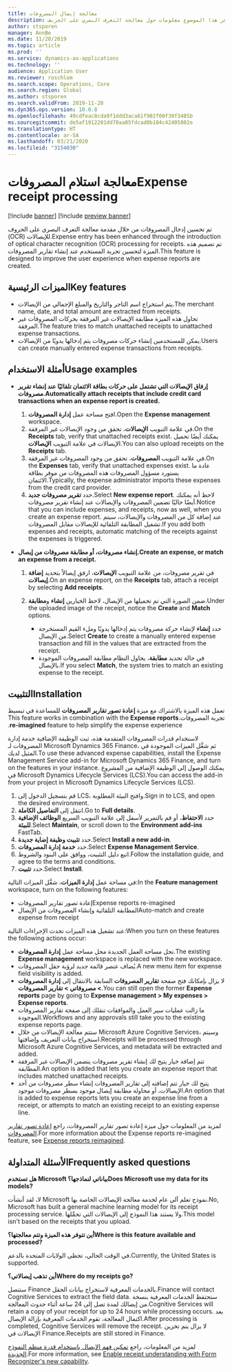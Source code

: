 ```yaml
---
title: معالجة إيصال المصروفات
description: يوفر هذا الموضوع معلومات حول معالجة التعرف البصري على الحرىف (OCR) للإيصالات. تم تصميم هذه الميزة لتحسين تجربة المستخدم عند إنشاء تقارير المصروفات في Microsoft Dynamics 365 Finance.
author: stsporen
manager: AnnBe
ms.date: 11/20/2019
ms.topic: article
ms.prod: ''
ms.service: dynamics-ax-applications
ms.technology: ''
audience: Application User
ms.reviewer: roschlom
ms.search.scope: Operations, Core
ms.search.region: Global
ms.author: stsporen
ms.search.validFrom: 2019-11-20
ms.dyn365.ops.version: 10.0.8
ms.openlocfilehash: 49cdfeac8cda9f1ddd3aca61f902f00f30f3485b
ms.sourcegitcommit: de5af1912201dd70aa85fdcad0b184c42405802e
ms.translationtype: HT
ms.contentlocale: ar-SA
ms.lasthandoff: 03/21/2020
ms.locfileid: "3154030"
---
```

# <a name="expense-receipt-processing"></a><span data-ttu-id="741f5-104">معالجة استلام المصروفات</span><span class="sxs-lookup"><span data-stu-id="741f5-104">Expense receipt processing</span></span>

[!include [banner](../includes/banner.md)]
[!include [preview banner](../includes/preview-banner.md)]


<span data-ttu-id="741f5-105">تم تحسين إدخال المصروفات من خلال مقدمة معالجة التعرف البصري على الحروف (OCR) للإيصالات.</span><span class="sxs-lookup"><span data-stu-id="741f5-105">Expense entry has been enhanced through the introduction of optical character recognition (OCR) processing for receipts.</span></span> <span data-ttu-id="741f5-106">تم تصميم هذه الميزة لتحسين تجربة المستخدم عند إنشاء تقارير المصروفات.</span><span class="sxs-lookup"><span data-stu-id="741f5-106">This feature is designed to improve the user experience when expense reports are created.</span></span>

## <a name="key-features"></a><span data-ttu-id="741f5-107">الميزات الرئيسية</span><span class="sxs-lookup"><span data-stu-id="741f5-107">Key features</span></span>

- <span data-ttu-id="741f5-108">يتم استخراج اسم التاجر والتاريخ والمبلغ الإجمالي من الإيصالات.</span><span class="sxs-lookup"><span data-stu-id="741f5-108">The merchant name, date, and total amount are extracted from receipts.</span></span>
- <span data-ttu-id="741f5-109">تحاول هذه الميزة مطابقة الإيصالات غير المرفقة بحركات المصروفات غير المرفقة.</span><span class="sxs-lookup"><span data-stu-id="741f5-109">The feature tries to match unattached receipts to unattached expense transactions.</span></span>
- <span data-ttu-id="741f5-110">يمكن للمستخدمين إنشاء حركات مصروفات يتم إدخالها يدويًا من الإيصالات.</span><span class="sxs-lookup"><span data-stu-id="741f5-110">Users can create manually entered expense transactions from receipts.</span></span>

## <a name="usage-examples"></a><span data-ttu-id="741f5-111">أمثلة الاستخدام</span><span class="sxs-lookup"><span data-stu-id="741f5-111">Usage examples</span></span>

- <span data-ttu-id="741f5-112">**إرفاق الإيصالات التي تشتمل على حركات بطاقة الائتمان تلقائيًا عند إنشاء تقرير مصروفات.**</span><span class="sxs-lookup"><span data-stu-id="741f5-112">**Automatically attach receipts that include credit card transactions when an expense report is created.**</span></span>

    1. <span data-ttu-id="741f5-113">افتح مساحة عمل **إدارة المصروفات**.</span><span class="sxs-lookup"><span data-stu-id="741f5-113">Open the **Expense management** workspace.</span></span>
    2. <span data-ttu-id="741f5-114">في علامة التبويب **الإيصالات**، تحقق من وجود الإيصالات غير المرفقة.</span><span class="sxs-lookup"><span data-stu-id="741f5-114">On the **Receipts** tab, verify that unattached receipts exist.</span></span> <span data-ttu-id="741f5-115">يمكنك أيضًا تحميل الإيصالات في علامة التبويب **الإيصالات**.</span><span class="sxs-lookup"><span data-stu-id="741f5-115">You can also upload receipts on the **Receipts** tab.</span></span>
    3. <span data-ttu-id="741f5-116">في علامة التبويب **المصروفات**، تحقق من وجود المصروفات غير المرفقة.</span><span class="sxs-lookup"><span data-stu-id="741f5-116">On the **Expenses** tab, verify that unattached expenses exist.</span></span> <span data-ttu-id="741f5-117">عادة ما يستورد مسؤول المصروفات هذه المصروفات من موفر بطاقة الائتمان.</span><span class="sxs-lookup"><span data-stu-id="741f5-117">Typically, the expense administrator imports these expenses from the credit card provider.</span></span>
    4. <span data-ttu-id="741f5-118">حدد  **تقرير مصروفات جديد**.</span><span class="sxs-lookup"><span data-stu-id="741f5-118">Select **New expense report**.</span></span> <span data-ttu-id="741f5-119">لاحظ أنه يمكنك أيضًا حاليًا تضمين المصروفات والإيصالات عند إنشاء تقرير مصروفات.</span><span class="sxs-lookup"><span data-stu-id="741f5-119">Notice that you can include expenses, and receipts, now as well, when you create an expense report.</span></span> <span data-ttu-id="741f5-120">عند إضافة كل من المصروفات والإيصالات، سيتم تشغيل المطابقة التلقائية للإيصالات مقابل المصروفات.</span><span class="sxs-lookup"><span data-stu-id="741f5-120">If you add both expenses and receipts, automatic matching of the receipts against the expenses is triggered.</span></span>

- <span data-ttu-id="741f5-121">**إنشاء مصروفات، أو مطابقة مصروفات من إيصال.**</span><span class="sxs-lookup"><span data-stu-id="741f5-121">**Create an expense, or match an expense from a receipt.**</span></span>

    1. <span data-ttu-id="741f5-122">في تقرير مصروفات، من علامة التبويب **الإيصالات**، ارفق إيصالاً بتحديد **إضافة إيصالات**.</span><span class="sxs-lookup"><span data-stu-id="741f5-122">On an expense report, on the **Receipts** tab, attach a receipt by selecting **Add receipts**.</span></span>
    2. <span data-ttu-id="741f5-123">ضمن الصورة التي تم تحميلها من الإيصال، لاحظ الخيارين **إنشاء** و**مطابقة**.</span><span class="sxs-lookup"><span data-stu-id="741f5-123">Under the uploaded image of the receipt, notice the **Create** and **Match** options.</span></span>

        - <span data-ttu-id="741f5-124">حدد **إنشاء** لإنشاء حركة مصروفات يتم إدخالها يدويًا وملء القيم المستخرجة من الإيصال.</span><span class="sxs-lookup"><span data-stu-id="741f5-124">Select **Create** to create a manually entered expense transaction and fill in the values that are extracted from the receipt.</span></span>
        - <span data-ttu-id="741f5-125">في حالة تحديد **مطابقة**، يحاول النظام مطابقة المصروفات الموجودة بالإيصال.</span><span class="sxs-lookup"><span data-stu-id="741f5-125">If you select **Match**, the system tries to match an existing expense to the receipt.</span></span>

## <a name="installation"></a><span data-ttu-id="741f5-126">التثبيت</span><span class="sxs-lookup"><span data-stu-id="741f5-126">Installation</span></span>

<span data-ttu-id="741f5-127">تعمل هذه الميزة بالاشتراك مع ميزة **‏‫إعادة تصور تقارير المصروفات** للمساعدة في تبسيط تجربة المصروفات.</span><span class="sxs-lookup"><span data-stu-id="741f5-127">This feature works in combination with the **Expense reports re-imagined** feature to help simplify the expense experience.</span></span>

<span data-ttu-id="741f5-128">لاستخدام قدرات المصروفات المتقدمة هذه، ثبت الوظيفة الإضافية خدمة إدارة المصروفات لـ Microsoft Dynamics 365 Finance، ثم شغَّل الميزات الموجودة في المثيل لديك.</span><span class="sxs-lookup"><span data-stu-id="741f5-128">To use these advanced expense capabilities, install the Expense Management Service add-in for Microsoft Dynamics 365 Finance, and turn on the features in your instance.</span></span> <span data-ttu-id="741f5-129">يمكنك الوصول إلى الوظيفة الإضافية من المشروع في Microsoft Dynamics Lifecycle Services (LCS).</span><span class="sxs-lookup"><span data-stu-id="741f5-129">You can access the add-in from your project in Microsoft Dynamics Lifecycle Services (LCS).</span></span>

1. <span data-ttu-id="741f5-130">قم بتسجيل الدخول إلى LCS، وافتح البيئة المطلوبة.</span><span class="sxs-lookup"><span data-stu-id="741f5-130">Sign in to LCS, and open the desired environment.</span></span>
2. <span data-ttu-id="741f5-131">انتقل إلى **التفاصيل الكاملة**.</span><span class="sxs-lookup"><span data-stu-id="741f5-131">Go to **Full details**.</span></span>
3. <span data-ttu-id="741f5-132">حدد **الاحتفاظ**، أو قم بالتمرير لأسفل إلى علامة التبويب السريع **الوظائف الإضافية للبيئة**.</span><span class="sxs-lookup"><span data-stu-id="741f5-132">Select **Maintain**, or scroll down to the **Environment add-ins** FastTab.</span></span>
4. <span data-ttu-id="741f5-133">حدد **تثبيت وظيفة إضاية جديدة**.</span><span class="sxs-lookup"><span data-stu-id="741f5-133">Select **Install a new add-in**.</span></span>
5. <span data-ttu-id="741f5-134">حدد **خدمة إدارة المصروفات**.</span><span class="sxs-lookup"><span data-stu-id="741f5-134">Select **Expense Management Service**.</span></span>
6. <span data-ttu-id="741f5-135">اتبع دليل التثبيت، ووافق على البنود والشروط.</span><span class="sxs-lookup"><span data-stu-id="741f5-135">Follow the installation guide, and agree to the terms and conditions.</span></span>
7. <span data-ttu-id="741f5-136">حدد **تثبيت**.</span><span class="sxs-lookup"><span data-stu-id="741f5-136">Select **Install**.</span></span>

<span data-ttu-id="741f5-137">في مساحة عمل **إدارة الميزات**، شغَّل الميزات التالية:</span><span class="sxs-lookup"><span data-stu-id="741f5-137">In the **Feature management** workspace, turn on the following features:</span></span>

- <span data-ttu-id="741f5-138">إعادة تصور تقارير المصروفات</span><span class="sxs-lookup"><span data-stu-id="741f5-138">Expense reports re-imagined</span></span>
- <span data-ttu-id="741f5-139">المطابقة التلقائية وإنشاء المصروفات من الإيصال</span><span class="sxs-lookup"><span data-stu-id="741f5-139">Auto-match and create expense from receipt</span></span>

<span data-ttu-id="741f5-140">عند تشغيل هذه الميزات تحدث الإجراءات التالية:</span><span class="sxs-lookup"><span data-stu-id="741f5-140">When you turn on these features the following actions occur:</span></span>

- <span data-ttu-id="741f5-141">تحل مساحة العمل الجديدة محل مساحة عمل **إدارة المصروفات**.</span><span class="sxs-lookup"><span data-stu-id="741f5-141">The existing **Expense management** workspace is replaced with the new workspace.</span></span>
- <span data-ttu-id="741f5-142">يُضاف عنصر قائمة جديد لرؤية حقل المصروفات.</span><span class="sxs-lookup"><span data-stu-id="741f5-142">A new menu item for expense field visibility is added.</span></span>
- <span data-ttu-id="741f5-143">لا يزال بإمكانك فتح صفحة **تقارير المصروفات** السابقة بالانتقال إلى **إدارة المصروفات > مصروفاتي > تقارير المصروفات**.</span><span class="sxs-lookup"><span data-stu-id="741f5-143">You can still open the former **Expense reports** page by going to **Expense management > My expenses > Expense reports**.</span></span>
- <span data-ttu-id="741f5-144">ما زالت عمليات سير العمل والموافقات تنقلك إلى صفحة تقارير المصروفات الموجودة.</span><span class="sxs-lookup"><span data-stu-id="741f5-144">Workflows and any approvals still take you to the existing expense reports page.</span></span>
- <span data-ttu-id="741f5-145">ستتم معالجة الإيصالات من خلال Microsoft Azure Cognitive Services، وسيتم استخراج بيانات التعريف وإضافتها.</span><span class="sxs-lookup"><span data-stu-id="741f5-145">Receipts will be processed through Microsoft Azure Cognitive Services, and metadata will be extracted and added.</span></span>
- <span data-ttu-id="741f5-146">تتم إضافة خيار يتيح لك إنشاء تقرير مصروفات يتضمن الإيصالات غير المرفقة المطابقة.</span><span class="sxs-lookup"><span data-stu-id="741f5-146">An option is added that lets you create an expense report that includes matched unattached receipts.</span></span>
- <span data-ttu-id="741f5-147">يتيح لك خيار تتم إضافته إلى تقارير المصروفات إنشاء سطر مصروفات من أحد الإيصالات، أو محاولة مطابقة إيصال موجود بسطر مصروفات موجود.</span><span class="sxs-lookup"><span data-stu-id="741f5-147">An option that is added to expense reports lets you create an expense line from a receipt, or attempts to match an existing receipt to an existing expense line.</span></span>

<span data-ttu-id="741f5-148">لمزيد من المعلومات حول ميزة ‏‫إعادة تصور تقارير المصروفات‬، راجع [‏‫إعادة تصور تقارير المصروفات‬](ExpenseWorkspaceNew.md).</span><span class="sxs-lookup"><span data-stu-id="741f5-148">For more information about the Expense reports re-imagined feature, see [Expense reports reimagined](ExpenseWorkspaceNew.md).</span></span>

## <a name="frequently-asked-questions"></a><span data-ttu-id="741f5-149">الأسئلة المتداولة</span><span class="sxs-lookup"><span data-stu-id="741f5-149">Frequently asked questions</span></span>

<span data-ttu-id="741f5-150">**هل تستخدم Microsoft بياناتي لنماذجها؟**</span><span class="sxs-lookup"><span data-stu-id="741f5-150">**Does Microsoft use my data for its models?**</span></span>

<span data-ttu-id="741f5-151">لا، لقد أنشأت Microsoft نموذج تعلم آلي عام لخدمة معالجة الإيصالات الخاصة بها.</span><span class="sxs-lookup"><span data-stu-id="741f5-151">No, Microsoft has built a general machine learning model for its receipt processing service.</span></span> <span data-ttu-id="741f5-152">ولا يستند هذا النموذج إلى الإيصالات التي تحمِّلها.</span><span class="sxs-lookup"><span data-stu-id="741f5-152">This model isn't based on the receipts that you upload.</span></span>

<span data-ttu-id="741f5-153">**أين تتوفر هذه الميزة وتتم معالجتها؟**</span><span class="sxs-lookup"><span data-stu-id="741f5-153">**Where is this feature available and processed?**</span></span>

<span data-ttu-id="741f5-154">في الوقت الحالي، تحظى الولايات المتحدة بالدعم.</span><span class="sxs-lookup"><span data-stu-id="741f5-154">Currently, the United States is supported.</span></span>

<span data-ttu-id="741f5-155">**أين تذهب إيصالاتي؟**</span><span class="sxs-lookup"><span data-stu-id="741f5-155">**Where do my receipts go?**</span></span>

<span data-ttu-id="741f5-156">ستتصل Finance بالخدمات المعرفية لاستخراج بيانات الحقل.</span><span class="sxs-lookup"><span data-stu-id="741f5-156">Finance will contact Cognitive Services to extract the field data.</span></span> <span data-ttu-id="741f5-157">ستحتفظ الخدمات المعرفية بنسخة من إيصالك لمدة تصل إلى 24 ساعة أثناء حدوث المعالجة.</span><span class="sxs-lookup"><span data-stu-id="741f5-157">Cognitive Services will retain a copy of your receipt for up to 24 hours while processing occurs.</span></span> <span data-ttu-id="741f5-158">بعد اكتمال المعالجة، تقوم الخدمات المعرفية بإزالة الإيصال.</span><span class="sxs-lookup"><span data-stu-id="741f5-158">After processing is completed, Cognitive Services will remove the receipt.</span></span> <span data-ttu-id="741f5-159">لا يزال يتم تخزين الإيصالات في Finance.</span><span class="sxs-lookup"><span data-stu-id="741f5-159">Receipts are still stored in Finance.</span></span>

<span data-ttu-id="741f5-160">لمزيد من المعلومات، راجع [تمكين فهم الإيصال باستخدام قدرة منظم النموذج الجديدة](https://azure.microsoft.com/blog/enable-receipt-understanding-with-form-recognizer-s-new-capability/).</span><span class="sxs-lookup"><span data-stu-id="741f5-160">For more information, see [Enable receipt understanding with Form Recognizer's new capability](https://azure.microsoft.com/blog/enable-receipt-understanding-with-form-recognizer-s-new-capability/).</span></span>
